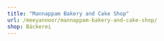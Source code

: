 ```yaml
---
title: "Mannappam Bakery and Cake Shop"
url: /meeyannoor/mannappam-bakery-and-cake-shop/
shop: Bäckerei
---
```

